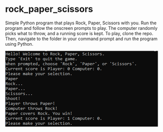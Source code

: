 # rock_paper_scissors
Simple Python program that plays Rock, Paper, Scissors with you. Run the program and follow the onscreen prompts to play. The computer randomly picks what to throw, and a running score is kept. To play, clone the repo. Then, navigate to the folder in your command prompt and run the program using Python. 

![Game Image](images/game_image.PNG)